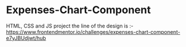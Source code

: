 # Expenses-Chart-Component
HTML, CSS and JS project the line of the design is :- https://www.frontendmentor.io/challenges/expenses-chart-component-e7yJBUdjwt/hub
